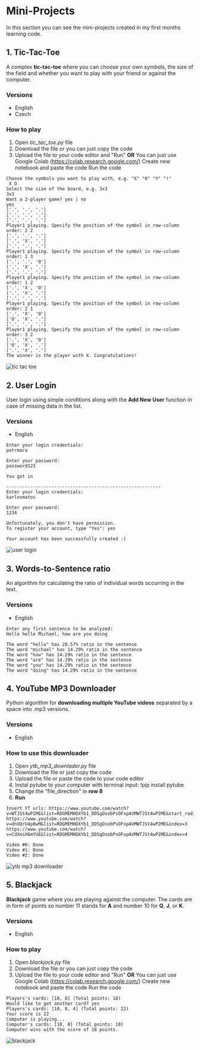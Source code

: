 # Mini-Projects
In this section you can see the mini-projects created in my first months learning code.

## 1. Tic-Tac-Toe
A complex **tic-tac-toe** where you can choose your own symbols, the size of the field and whether you want to play with your friend or against the computer.

### Versions
 - English
 - Czech

### How to play
 1. Open *tic_tac_toe.py* file
 2. Download the file or you can just copy the code
 3. Upload the file to your code editor and "Run"
    **OR**
    You can just use Google Colab (https://colab.research.google.com/)
    Create new notebook and paste the code
    Run the code

```
Choose the symbols you want to play with, e.g. "X" "O" "Y" "!"
 X O
Select the size of the board, e.g. 3x3
3x3
Want a 2-player game? yes | no
yes
['.', '.', '.']
['.', '.', '.']
['.', '.', '.']
Player1 playing. Specify the position of the symbol in row-column order: 2 2
['.', '.', '.']
['.', 'X', '.']
['.', '.', '.']
Player1 playing. Specify the position of the symbol in row-column order: 1 3
['.', '.', 'O']
['.', 'X', '.']
['.', '.', '.']
Player1 playing. Specify the position of the symbol in row-column order: 1 2
['.', 'X', 'O']
['.', 'X', '.']
['.', '.', '.']
Player1 playing. Specify the position of the symbol in row-column order: 2 1
['.', 'X', 'O']
['O', 'X', '.']
['.', '.', '.']
Player1 playing. Specify the position of the symbol in row-column order: 3 2
['.', 'X', 'O']
['O', 'X', '.']
['.', 'X', '.']
The winner is the player with X. Congratulations!
```


<img src="https://img.poki.com/cdn-cgi/image/quality=78,width=600,height=600,fit=cover,f=auto/85535e05d1f130b16751c8308cfbb19b.png" alt="tic tac toe">

## 2. User Login
User login using simple conditions along with the **Add New User** function in case of missing data in the list.

### Versions
 - English

```
Enter your login credentials: 
petrmara

Enter your password: 
password123

You got in

----------------------------------------------------------
Enter your login credentials: 
karlosmatos

Enter your password: 
1234

Unfortunately, you don't have permission.
To register your account, type "Yes": yes

Your account has been successfully created :)
```
<img src="https://jetformbuilder.com/wp-content/uploads/2021/10/user-login-02.png" alt="user login">

## 3. Words-to-Sentence ratio
An algorithm for calculating the ratio of individual words occurring in the text.

### Versions
 - English

```
Enter any first sentence to be analyzed: 
Hello hello Michael, how are you doing

The word "hello" has 28.57% ratio in the sentence
The word "michael" has 14.29% ratio in the sentence
The word "how" has 14.29% ratio in the sentence
The word "are" has 14.29% ratio in the sentence
The word "you" has 14.29% ratio in the sentence
The word "doing" has 14.29% ratio in the sentence
```
## 4. YouTube MP3 Downloader
Python algorithm for **downloading multiple YouTube videos** separated by a space into .mp3 versions.

### Versions
 - English

### How to use this downloader
 1. Open *ytb_mp3_downlader.py* file
 2. Download the file or just copy the code
 3. Upload the file or paste the code to your code editor 
 4. Instal pytube to your computer with terminal input: !pip install pytube
 5. Change the "file_direction" in **row 8** 
 6. **Run**

```
Insert YT urls: https://www.youtube.com/watch?v=WTJSt4wP2ME&list=RDGMEMHDXYb1_DDSgDsobPsOFxpAVMWTJSt4wP2ME&start_radio=1 
https://www.youtube.com/watch?v=dnUQrU4p8wM&list=RDGMEMHDXYb1_DDSgDsobPsOFxpAVMWTJSt4wP2ME&index=3 
https://www.youtube.com/watch?v=CdXesX6mYUE&list=RDGMEMHDXYb1_DDSgDsobPsOFxpAVMWTJSt4wP2ME&index=4

Video #0: Done
Video #1: Done
Video #2: Done
```

<img src="https://ventsmagazine.com/wp-content/uploads/2020/01/facebook.png" alt="ytb mp3 downloader">

## 5. Blackjack
**Blackjack** game where you are playing against the computer. The cards are in form of points so number 11 stands for **A** and number 10 for **Q**, **J**, or **K**.

### Versions
 - English

### How to play
 1. Open *blackjack.py* file
 2. Download the file or you can just copy the code
 3. Upload the file to your code editor and "Run"
    **OR**
    You can just use Google Colab (https://colab.research.google.com/)
    Create new notebook and paste the code
    Run the code

```
Players's cards: [10, 8] (Total points: 18)
Would like to get another card? yes
Players's cards: [10, 8, 4] (Total points: 22)
Your score is 22
Computer is playing...
Computer's cards: [10, 8] (Total points: 18)
Computer wins with the score of 18 points.
```


<img src="https://upload.wikimedia.org/wikipedia/commons/3/33/Blackjack21.jpg" alt="blackjack">

